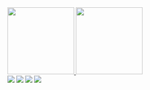 <div>
    <a href="https://github.com/lfvalerio">
    <img height="150px" src="https://github-readme-stats.vercel.app/api?username=lfvalerio&show_icons=true&theme=dracula&include_all_commits=true&count_private=true"/>
    <img height="150px" src="https://github-readme-stats.vercel.app/api/top-langs/?username=lfvalerio&layout=compact&theme=dracula&langs_count=16&themes=dracula"/>
</div>
    
<div> 
  <a href="https://www.facebook.com/lfvalerio" target="_blank"><img src="https://img.shields.io/badge/Facebook-blue?style=for-the-badge&logo=facebook&logoColor=white" target="_blank"></a>
  <a href="https://instagram.com/lfvalerio" target="_blank"><img src="https://img.shields.io/badge/-Instagram-red?style=for-the-badge&logo=instagram&logoColor=white" target="_blank"></a>
 	<a href="https://wa.me/5514997364692" target="_blank"><img src="https://img.shields.io/badge/Whatsapp-green?style=for-the-badge&logo=whatsapp&logoColor=white" target="_blank"></a>
  <a href = "mailto:felipevalerio@fatec.sp.gov.br"><img src="https://img.shields.io/badge/-Outlook-gray?style=for-the-badge&logo=gmail&logoColor=white" target="_blank"></a>
</div>

